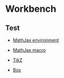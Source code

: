 # Workbench

## Test

* [MathJax environment](workbench/test/env.md)

* [MathJax macro](workbench/test/macro.md)

* [TikZ](workbench/test/tikz.md)

* [Box](workbench/test/box.md)

<!-- ## Dev

* [Website development](workbench/dev/web-dev.md)

* [Subtitle overrides](workbench/dev/subtitle.md)

* [MathJax configuration](workbench/dev/mathjax-config.md)

* [Customizing shortcuts via Karabiner](workbench/dev/hotkey.md) -->
